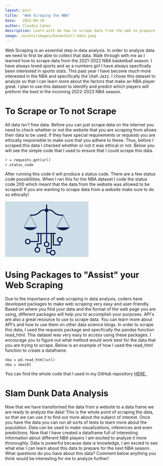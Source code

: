 ```yaml
---
layout: post
title:  "Web Scraping the NBA"
date:   2022-09-18
author: Claudia Caten
description: Learn with me how to scrape data from the web to prepare for data analysis
image: /assets/images/basketball-data.jpeg
---
```


Web Scraping is an essential step in data analysis. In order to analyze data we need to first be able to collect that data. Walk through with me as I learned how to scrape data from the 2021-2022 NBA basketball season. I have always loved sports and as a numbers girl I have always specfically been interested in sports stats. This past year I have become much more interested in the NBA and specifically the Utah Jazz. I chose this dataset to analyze so that I can learn more about the factors that make an NBA player great. I plan to use this dataset to identify and predict which players will preform the best in the incoming 2022-2023 NBA season. 

# To Scrape or To not Scrape
All data isn't free data. Before you can just scrape data on the internet you need to check whether or not the website that you are scraping from allows their data to be used. If they have special requirements or requests you are ethically responsible to make sure that you adhere to these. Thus, before I scraped this data I checked whether or not it was ethical or not. Below you will see the simple code that I used to ensure that I could scrape this data.
```
r = requests.get(url)
r.status_code
```
After running this code it will produce a status code. There are a few status code possibilities. When I ran this for the NBA dataset I code the status code 200 which meant that the data from the website was allowed to be scraped! If you are wanting to scrape data from a website make sure to do so ethically!

![Test Image](https://raw.githubusercontent.com/claudia-caten/stat386-projects/main/assets/images/data-ethics.png)


# Using Packages to "Assist" your Web Scraping
Due to the importance of web scraping in data analysis, coders have developed packages to make web scraping very easy and user-friendly. Based on where you find your data and the format of the web page you are using, different packages will help you to accomplish your purposes. API's are also a great resource to use to scrape data. You can learn more about API's and how to use them on other data science blogs. 
In order to scrape this data, I used the requests package and specfically the pandas function read_html. This dataset was very easy to access using these packages. I encourage you to figure out what method would work best for the data that you are trying to scrape. Below is an example of how I used the read_html function to create a dataframe.
```
nba = pd.read_html(url)
nba = nba[0]
```

You can find the whole code that I used in my GitHub repository <a href="https://github.com/claudia-caten/web-scraping"> HERE </a>.

# Slam Dunk Data Analysis
Now that we have transformed the data from a website to a data frame we are ready to analyze the data! This is the whole point of scraping the data, so that we can use it to find out more about the subject of interest. Once you have the data you can run all sorts of tests to learn more about the population. Data can be used to make visualizations, inferences and even predictions. Now that I have created a dataframe full of interesting information about different NBA players I am excited to analyze it more throroughly. Data is powerful because data is knowledge, I am excied to see what else I can learn about this data to prepare for the next NBA season. What questions do you have about this data? Comment below anything you think would be interesting for me to analyze further!
